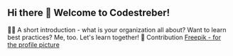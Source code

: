 ## Hi there 👋 Welcome to Codestreber!

🙋‍♀️ A short introduction - what is your organization all about?
Want to learn best practices? Me, too. Let's learn together!
🌈 Contribution
[Freepik - for the profile picture](https://www.flaticon.com/free-icons/nerd)
